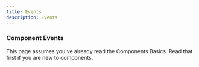 ```yaml
---
title: Events
description: Events
---
```


### Component Events​
This page assumes you've already read the Components Basics. Read that first if you are new to components.